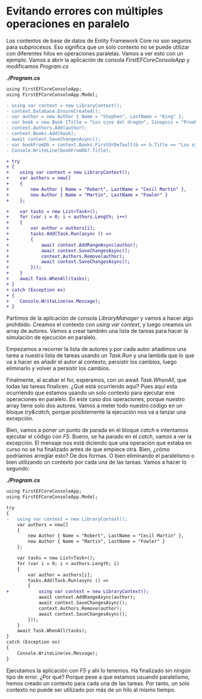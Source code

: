 # Evitando errores con múltiples operaciones en paralelo

Los contextos de base de datos de Entity Framework Core no son seguros para subprocesos. Eso significa que un solo contexto no se puede utilizar con diferentes hilos en operaciones paralelas. Vamos a ver esto con un ejemplo.
Vamos a abrir la aplicación de consola _FirstEFCoreConsoleApp_ y modificamos _Program.cs_

***./Program.cs***

```diff
using FirstEFCoreConsoleApp;
using FirstEFCoreConsoleApp.Model;

- using var context = new LibraryContext();
- context.Database.EnsureCreated();
- var author = new Author { Name = "Stephen", LastName = "King" };
- var book = new Book {Title = "Los ojos del dragón", Sinopsis = "Prueba de un libro", Author = author };
- context.Authors.Add(author);
- context.Books.Add(book);
- await context.SaveChangesAsync();
- var bookFromDb = context.Books.FirstOrDefault(b => b.Title == "Los ojos del dragón");
- Console.WriteLine(bookFromDb?.Title);

+ try
+ {
+    using var context = new LibraryContext();
+    var authors = new[]
+    {
+        new Author { Name = "Robert", LastName = "Cecil Martin" },
+        new Author { Name = "Martin", LastName = "Fowler" }
+    };

+    var tasks = new List<Task>();
+    for (var i = 0; i < authors.Length; i++)
+    {
+        var author = authors[i];
+        tasks.Add(Task.Run(async () =>
+        {
+            await context.AddRangeAsync(author);
+            await context.SaveChangesAsync();
+            context.Authors.Remove(author);
+            await context.SaveChangesAsync();
+        }));
+    }
+    await Task.WhenAll(tasks);
+ }
+ catch (Exception ex)
+ {
+    Console.WriteLine(ex.Message);
+ }
```

Partimos de la aplicación de consola _LibraryManager_ y vamos a hacer algo prohibido. Creamos el contexto con  _using var context_, y luego creamos un array de autores. Vamos a crear también una lista de tareas para hacer la simulación de ejecución en paralelo.

Empezamos a recorrer la lista de autores y por cada autor añadimos una tarea a nuestra lista de tareas usando un _Task.Run_ y una lambda que lo que va a hacer es añadir el autor al contexto, persistir los cambios, luego eliminarlo y volver a persistir los cambios.

Finalmente, al acabar el for, esperamos, con un await _Task.WhenAll_, que todas las tareas finalicen. ¿Qué está ocurriendo aquí? Pues aquí esta ocurriendo que estamos usando un solo contexto para ejecutar ene operaciones en paralelo. En este caso dos operaciones, porque nuestro array tiene solo dos autores. Vamos a meter todo nuestro código en un bloque _try&catch_, porque posiblemente la ejecución nos va a lanzar una excepción.

Bien, vamos a poner un punto de parada en el bloque _catch_ e intentamos ejecutar el código con _F5_. Bueno, se ha parado en el _catch_, vamos a ver la excepción. El mensaje nos está diciendo que una operación que estaba en curso no se ha finalizado antes de que empiece otra. Bien, ¿cómo podríamos arreglar esto? De dos formas. O bien eliminando el paralelismo o bien utilizando un contexto por cada una de las tareas. Vamos a hacer lo segundo:

***./Program.cs***

```diff
using FirstEFCoreConsoleApp;
using FirstEFCoreConsoleApp.Model;

try
{
-   using var context = new LibraryContext();
    var authors = new[]
    {
        new Author { Name = "Robert", LastName = "Cecil Martin" },
        new Author { Name = "Martin", LastName = "Fowler" }
    };

    var tasks = new List<Task>();
    for (var i = 0; i < authors.Length; i)
    {
        var author = authors[i];
        tasks.Add(Task.Run(async () =>
        {
+           using var context = new LibraryContext();            
            await context.AddRangeAsync(author);
            await context.SaveChangesAsync();
            context.Authors.Remove(author);
            await context.SaveChangesAsync();
        }));
    }
    await Task.WhenAll(tasks);
}
catch (Exception ex)
{
    Console.WriteLine(ex.Message);
}
```

Ejecutamos la aplicación con _F5_ y ahí lo tenemos. Ha finalizado sin ningún tipo de error. ¿Por qué? Porque pese a que estamos usuando paralelismo, hemos creado un contexto para cada una de las tareas. Por tanto, un solo contexto no puede ser utilizado por más de un hilo al mismo tiempo.
